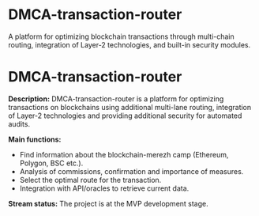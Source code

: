 # DMCA-transaction-router
A platform for optimizing blockchain transactions through multi-chain routing, integration of Layer-2 technologies, and built-in security modules.

# DMCA-transaction-router

**Description:**
DMCA-transaction-router is a platform for optimizing transactions on blockchains using additional multi-lane routing, integration of Layer-2 technologies and providing additional security for automated audits.

**Main functions:**
- Find information about the blockchain-merezh camp (Ethereum, Polygon, BSC etc.).
- Analysis of commissions, confirmation and importance of measures.
- Select the optimal route for the transaction.
- Integration with API/oracles to retrieve current data.

**Stream status:**
The project is at the MVP development stage.